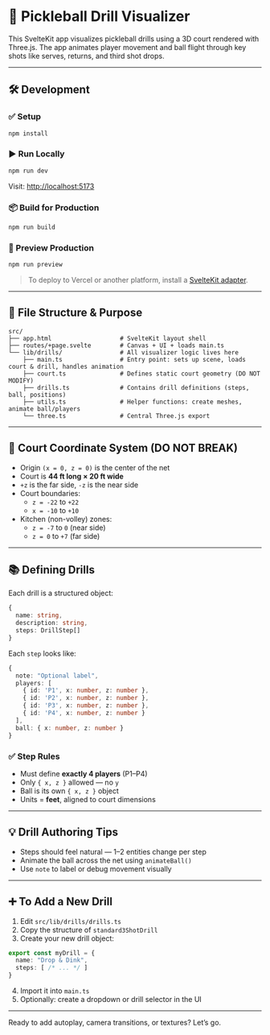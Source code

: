 # 🏓 Pickleball Drill Visualizer

This SvelteKit app visualizes pickleball drills using a 3D court rendered with Three.js. The app animates player movement and ball flight through key shots like serves, returns, and third shot drops.

---

## 🛠 Development

### ✅ Setup
```bash
npm install
```

### ▶ Run Locally
```bash
npm run dev
```

Visit: [http://localhost:5173](http://localhost:5173)

### 📦 Build for Production
```bash
npm run build
```

### 🔎 Preview Production
```bash
npm run preview
```

> To deploy to Vercel or another platform, install a [SvelteKit adapter](https://kit.svelte.dev/docs/adapters).

---

## 📁 File Structure & Purpose
```
src/
├── app.html                   # SvelteKit layout shell
├── routes/+page.svelte        # Canvas + UI + loads main.ts
└── lib/drills/                # All visualizer logic lives here
    ├── main.ts                # Entry point: sets up scene, loads court & drill, handles animation
    ├── court.ts               # Defines static court geometry (DO NOT MODIFY)
    ├── drills.ts              # Contains drill definitions (steps, ball, positions)
    ├── utils.ts               # Helper functions: create meshes, animate ball/players
    └── three.ts               # Central Three.js export
```

---

## 🚦 Court Coordinate System (DO NOT BREAK)

- Origin `(x = 0, z = 0)` is the center of the net
- Court is **44 ft long × 20 ft wide**
- `+z` is the far side, `-z` is the near side
- Court boundaries:
  - `z = -22` to `+22`
  - `x = -10` to `+10`
- Kitchen (non-volley) zones:
  - `z = -7` to `0` (near side)
  - `z = 0` to `+7` (far side)

---

## 📚 Defining Drills

Each drill is a structured object:
```ts
{
  name: string,
  description: string,
  steps: DrillStep[]
}
```

Each `step` looks like:
```ts
{
  note: "Optional label",
  players: [
    { id: 'P1', x: number, z: number },
    { id: 'P2', x: number, z: number },
    { id: 'P3', x: number, z: number },
    { id: 'P4', x: number, z: number }
  ],
  ball: { x: number, z: number }
}
```

### ✅ Step Rules
- Must define **exactly 4 players** (P1–P4)
- Only `{ x, z }` allowed — no `y`
- Ball is its own `{ x, z }` object
- Units = **feet**, aligned to court dimensions

---

## 💡 Drill Authoring Tips
- Steps should feel natural — 1–2 entities change per step
- Animate the ball across the net using `animateBall()`
- Use `note` to label or debug movement visually

---

## ➕ To Add a New Drill
1. Edit `src/lib/drills/drills.ts`
2. Copy the structure of `standard3ShotDrill`
3. Create your new drill object:
```ts
export const myDrill = {
  name: "Drop & Dink",
  steps: [ /* ... */ ]
}
```
4. Import it into `main.ts`
5. Optionally: create a dropdown or drill selector in the UI

---

Ready to add autoplay, camera transitions, or textures? Let’s go.
